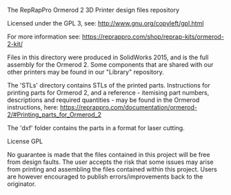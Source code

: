 The RepRapPro Ormerod 2 3D Printer design files repository

Licensed under the GPL 3, see: http://www.gnu.org/copyleft/gpl.html

For more information see: https://reprappro.com/shop/reprap-kits/ormerod-2-kit/

Files in this directory were produced in SolidWorks 2015, and is the full assembly for the Ormerod 2. Some components that are shared with our other printers may be found in our "Library" repository.

The 'STLs' directory contains STLs of the printed parts. Instructions for printing parts for Ormerod 2, and a reference - itemising part numbers, descriptions and required quantities - may be found in the Ormerod instructions, here: https://reprappro.com/documentation/ormerod-2/#Printing_parts_for_Ormerod_2

The 'dxf' folder contains the parts in a format for laser cutting.

License GPL

No guarantee is made that the files contained in this project will be free from design faults. The user accepts the risk that some issues may arise from printing and assembling the files contained within this project. Users are however encouraged to publish errors/improvements back to the originator.

